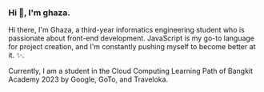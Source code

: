 ### Hi 👋, I'm ghaza.

 Hi there, I'm Ghaza, a third-year informatics engineering student who is passionate about front-end development. JavaScript is my go-to language for project creation, and I'm constantly pushing myself to become better at it. ✨. 


 Currently, I am a student in the Cloud Computing Learning Path of Bangkit Academy 2023 by Google, GoTo, and Traveloka.



